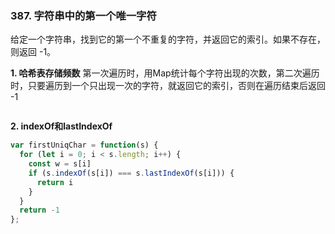 ### 387. 字符串中的第一个唯一字符
给定一个字符串，找到它的第一个不重复的字符，并返回它的索引。如果不存在，则返回 -1。

**1. 哈希表存储频数**
第一次遍历时，用Map统计每个字符出现的次数，第二次遍历时，只要遍历到一个只出现一次的字符，就返回它的索引，否则在遍历结束后返回 -1
```js

```


**2. indexOf和lastIndexOf**
```js
var firstUniqChar = function(s) {
  for (let i = 0; i < s.length; i++) {
    const w = s[i]
    if (s.indexOf(s[i]) === s.lastIndexOf(s[i])) {
      return i
    }
  }
  return -1
};
```